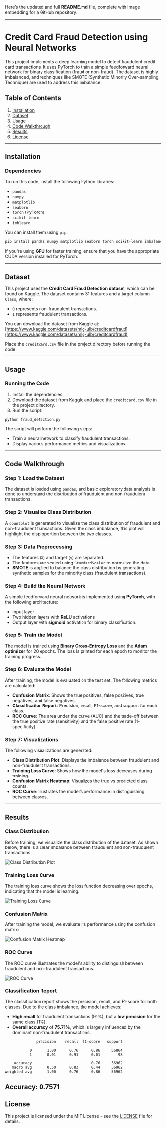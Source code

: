 Here’s the updated and full **README.md** file, complete with image embedding for a GitHub repository:

---

# Credit Card Fraud Detection using Neural Networks

This project implements a deep learning model to detect fraudulent credit card transactions. It uses PyTorch to train a simple feedforward neural network for binary classification (fraud or non-fraud). The dataset is highly imbalanced, and techniques like SMOTE (Synthetic Minority Over-sampling Technique) are used to address this imbalance.

## Table of Contents

1. [Installation](#installation)  
2. [Dataset](#dataset)  
3. [Usage](#usage)  
4. [Code Walkthrough](#code-walkthrough)  
5. [Results](#results)  
6. [License](#license)

---

## Installation

### Dependencies

To run this code, install the following Python libraries:

- `pandas`
- `numpy`
- `matplotlib`
- `seaborn`
- `torch` (PyTorch)
- `scikit-learn`
- `imblearn`

You can install them using `pip`:

```bash
pip install pandas numpy matplotlib seaborn torch scikit-learn imbalanced-learn
```

If you're using **GPU** for faster training, ensure that you have the appropriate CUDA version installed for PyTorch.

---

## Dataset

This project uses the **Credit Card Fraud Detection dataset**, which can be found on Kaggle. The dataset contains 31 features and a target column `Class`, where:
- `0` represents non-fraudulent transactions.
- `1` represents fraudulent transactions.

You can download the dataset from Kaggle at:  
[https://www.kaggle.com/datasets/mlg-ulb/creditcardfraud](https://www.kaggle.com/datasets/mlg-ulb/creditcardfraud)

Place the `creditcard.csv` file in the project directory before running the code.

---

## Usage

### Running the Code

1. Install the dependencies.
2. Download the dataset from Kaggle and place the `creditcard.csv` file in the project directory.
3. Run the script:

```bash
python fraud_detection.py
```

The script will perform the following steps:
- Train a neural network to classify fraudulent transactions.
- Display various performance metrics and visualizations.

---

## Code Walkthrough

### Step 1: Load the Dataset

The dataset is loaded using `pandas`, and basic exploratory data analysis is done to understand the distribution of fraudulent and non-fraudulent transactions.

### Step 2: Visualize Class Distribution

A `countplot` is generated to visualize the class distribution of fraudulent and non-fraudulent transactions. Given the class imbalance, this plot will highlight the disproportion between the two classes.

### Step 3: Data Preprocessing

- The features (`X`) and target (`y`) are separated.
- The features are scaled using `StandardScaler` to normalize the data.
- **SMOTE** is applied to balance the class distribution by generating synthetic samples for the minority class (fraudulent transactions).

### Step 4: Build the Neural Network

A simple feedforward neural network is implemented using **PyTorch**, with the following architecture:
- Input layer
- Two hidden layers with **ReLU** activations
- Output layer with **sigmoid** activation for binary classification.

### Step 5: Train the Model

The model is trained using **Binary Cross-Entropy Loss** and the **Adam optimizer** for 20 epochs. The loss is printed for each epoch to monitor the training progress.

### Step 6: Evaluate the Model

After training, the model is evaluated on the test set. The following metrics are calculated:
- **Confusion Matrix**: Shows the true positives, false positives, true negatives, and false negatives.
- **Classification Report**: Precision, recall, F1-score, and support for each class.
- **ROC Curve**: The area under the curve (AUC) and the trade-off between the true positive rate (sensitivity) and the false positive rate (1-specificity).

### Step 7: Visualizations

The following visualizations are generated:
- **Class Distribution Plot**: Displays the imbalance between fraudulent and non-fraudulent transactions.
- **Training Loss Curve**: Shows how the model's loss decreases during training.
- **Confusion Matrix Heatmap**: Visualizes the true vs predicted class counts.
- **ROC Curve**: Illustrates the model’s performance in distinguishing between classes.

---

## Results

### Class Distribution
Before training, we visualize the class distribution of the dataset. As shown below, there is a clear imbalance between fraudulent and non-fraudulent transactions.

![Class Distribution Plot](images/ClassDistributionPlot.png)

### Training Loss Curve
The training loss curve shows the loss function decreasing over epochs, indicating that the model is learning.

![Training Loss Curve](images/Training_Loss_Curve.png)

### Confusion Matrix
After training the model, we evaluate its performance using the confusion matrix:

![Confusion Matrix Heatmap](images/Confusion_Matrix_Heatmap.png)

### ROC Curve
The ROC curve illustrates the model's ability to distinguish between fraudulent and non-fraudulent transactions.

![ROC Curve](images/ROC_Curve.png)

### Classification Report
The classification report shows the precision, recall, and F1-score for both classes. Due to the class imbalance, the model achieves:
- **High recall** for fraudulent transactions (91%), but a **low precision** for the same class (1%).
- **Overall accuracy** of **75.71%**, which is largely influenced by the dominant non-fraudulent transactions.

```
              precision    recall  f1-score   support

           0       1.00      0.76      0.86     56864
           1       0.01      0.91      0.01        98

    accuracy                           0.76     56962
   macro avg       0.50      0.83      0.44     56962
weighted avg       1.00      0.76      0.86     56962
```
Accuracy: 0.7571
---

## License

This project is licensed under the MIT License - see the [LICENSE](LICENSE) file for details.

